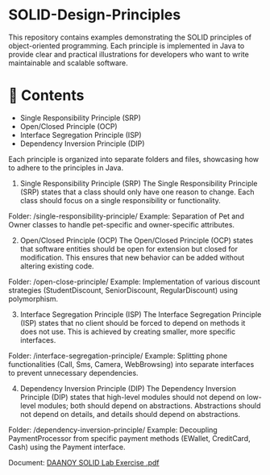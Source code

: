 # SOLID-Design-Principles

This repository contains examples demonstrating the SOLID principles of object-oriented programming. Each principle is implemented in Java to provide clear and practical illustrations for developers who want to write maintainable and scalable software.

# 📖 Contents
- Single Responsibility Principle (SRP)
- Open/Closed Principle (OCP)
- Interface Segregation Principle (ISP)
- Dependency Inversion Principle (DIP)

Each principle is organized into separate folders and files, showcasing how to adhere to the principles in Java.


1. Single Responsibility Principle (SRP)
The Single Responsibility Principle (SRP) states that a class should only have one reason to change. Each class should focus on a single responsibility or functionality.

Folder: /single-responsibility-principle/
Example: Separation of Pet and Owner classes to handle pet-specific and owner-specific attributes.

2. Open/Closed Principle (OCP)
The Open/Closed Principle (OCP) states that software entities should be open for extension but closed for modification. This ensures that new behavior can be added without altering existing code.

Folder: /open-close-principle/
Example: Implementation of various discount strategies (StudentDiscount, SeniorDiscount, RegularDiscount) using polymorphism.

3. Interface Segregation Principle (ISP)
The Interface Segregation Principle (ISP) states that no client should be forced to depend on methods it does not use. This is achieved by creating smaller, more specific interfaces.

Folder: /interface-segregation-principle/
Example: Splitting phone functionalities (Call, Sms, Camera, WebBrowsing) into separate interfaces to prevent unnecessary dependencies.

4. Dependency Inversion Principle (DIP)
The Dependency Inversion Principle (DIP) states that high-level modules should not depend on low-level modules; both should depend on abstractions. Abstractions should not depend on details, and details should depend on abstractions.

Folder: /dependency-inversion-principle/
Example: Decoupling PaymentProcessor from specific payment methods (EWallet, CreditCard, Cash) using the Payment interface.

Document:
[DAANOY SOLID Lab Exercise .pdf](https://github.com/user-attachments/files/19384084/DAANOY.SOLID.Lab.Exercise.pdf)
